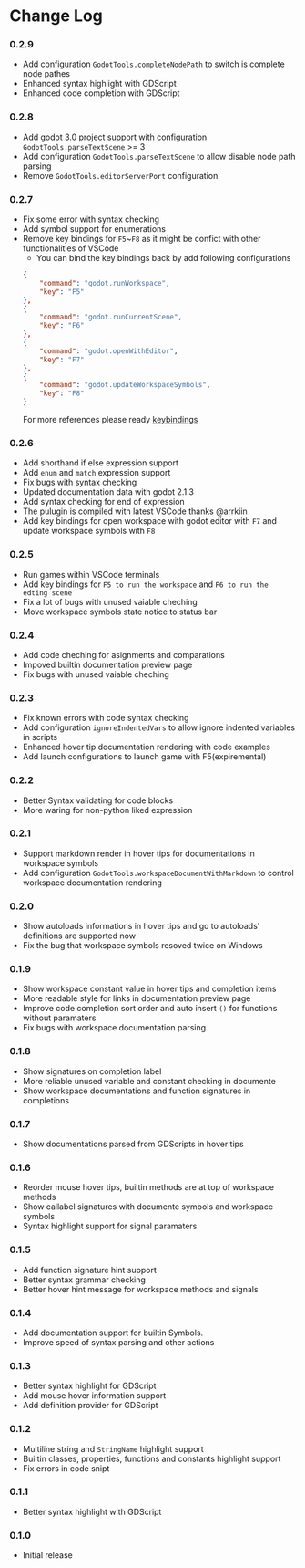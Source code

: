 # Change Log

### 0.2.9
* Add configuration `GodotTools.completeNodePath` to switch is complete node pathes
* Enhanced syntax highlight with GDScript
* Enhanced code completion with GDScript

### 0.2.8
* Add godot 3.0 project support with configuration `GodotTools.parseTextScene` >= 3
* Add configuration `GodotTools.parseTextScene` to allow disable node path parsing
* Remove `GodotTools.editorServerPort` configuration

### 0.2.7

* Fix some error with syntax checking
* Add symbol support for enumerations
* Remove key bindings for `F5`~`F8` as it might be confict with other functionalities of VSCode
    * You can bind the key bindings back by add following configurations
    ```json
    {
        "command": "godot.runWorkspace",
        "key": "F5"
    },
    {
        "command": "godot.runCurrentScene",
        "key": "F6"
    },
    {
        "command": "godot.openWithEditor",
        "key": "F7"
    },
    {
        "command": "godot.updateWorkspaceSymbols",
        "key": "F8"
    }
    ```
    For more references please ready [keybindings](https://code.visualstudio.com/docs/getstarted/keybindings)

### 0.2.6

* Add shorthand if else expression support
* Add `enum` and `match` expression support
* Fix bugs with syntax checking
* Updated documentation data with godot 2.1.3
* Add syntax checking for end of expression
* The pulugin is compiled with latest VSCode thanks @arrkiin
* Add key bindings for open workspace with godot editor with `F7` and update workspace symbols with `F8`

### 0.2.5

* Run games within VSCode terminals
* Add key bindings for `F5 to run the workspace` and `F6 to run the edting scene`
* Fix a lot of bugs with unused vaiable cheching
* Move workspace symbols state notice to status bar

### 0.2.4

* Add code cheching for asignments and comparations
* Impoved builtin documentation preview page
* Fix bugs with unused vaiable cheching

### 0.2.3
* Fix known errors with code syntax checking
* Add configuration `ignoreIndentedVars` to allow ignore indented variables in scripts
* Enhanced hover tip documentation rendering with code examples
* Add launch configurations to launch game with F5(expiremental)

### 0.2.2
* Better Syntax validating for code blocks
* More waring for non-python liked expression

### 0.2.1
* Support markdown render in hover tips for documentations in workspace symbols
* Add configuration `GodotTools.workspaceDocumentWithMarkdown` to control workspace documentation rendering

### 0.2.0

* Show autoloads informations in hover tips and go to autoloads' definitions are supported now
* Fix the bug that workspace symbols resoved twice on Windows

### 0.1.9

* Show workspace constant value in hover tips and completion items
* More readable style for links in documentation preview page
* Improve code completion sort order and auto insert `()` for functions without paramaters
* Fix bugs with workspace documentation parsing

### 0.1.8

* Show signatures on completion label
* More reliable unused variable and constant checking in documente
* Show workspace documentations and function signatures in completions

### 0.1.7

* Show documentations parsed from GDScripts in hover tips

### 0.1.6

* Reorder mouse hover tips, builtin methods are at top of workspace methods
* Show callabel signatures with documente symbols and workspace symbols
* Syntax highlight support for signal paramaters

### 0.1.5

* Add function signature hint support
* Better syntax grammar checking
* Better hover hint message for workspace methods and signals

### 0.1.4

* Add documentation support for builtin Symbols.
* Improve speed of syntax parsing and other actions

### 0.1.3

* Better syntax highlight for GDScript
* Add mouse hover information support
* Add definition provider for GDScript

### 0.1.2
* Multiline string and `StringName` highlight support
* Builtin classes, properties, functions and constants highlight support
* Fix errors in code snipt

### 0.1.1
* Better syntax highlight with GDScript

### 0.1.0
* Initial release
